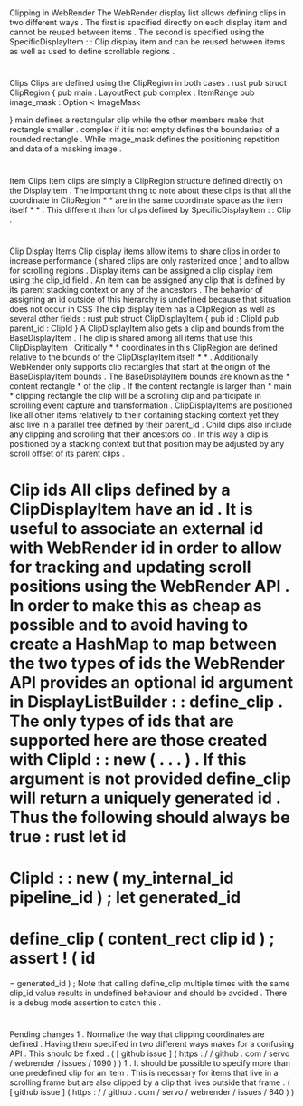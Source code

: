 #
Clipping
in
WebRender
The
WebRender
display
list
allows
defining
clips
in
two
different
ways
.
The
first
is
specified
directly
on
each
display
item
and
cannot
be
reused
between
items
.
The
second
is
specified
using
the
SpecificDisplayItem
:
:
Clip
display
item
and
can
be
reused
between
items
as
well
as
used
to
define
scrollable
regions
.
#
#
Clips
Clips
are
defined
using
the
ClipRegion
in
both
cases
.
rust
pub
struct
ClipRegion
{
pub
main
:
LayoutRect
pub
complex
:
ItemRange
pub
image_mask
:
Option
<
ImageMask
>
}
main
defines
a
rectangular
clip
while
the
other
members
make
that
rectangle
smaller
.
complex
if
it
is
not
empty
defines
the
boundaries
of
a
rounded
rectangle
.
While
image_mask
defines
the
positioning
repetition
and
data
of
a
masking
image
.
#
#
Item
Clips
Item
clips
are
simply
a
ClipRegion
structure
defined
directly
on
the
DisplayItem
.
The
important
thing
to
note
about
these
clips
is
that
all
the
coordinate
in
ClipRegion
*
*
are
in
the
same
coordinate
space
as
the
item
itself
*
*
.
This
different
than
for
clips
defined
by
SpecificDisplayItem
:
:
Clip
.
#
#
Clip
Display
Items
Clip
display
items
allow
items
to
share
clips
in
order
to
increase
performance
(
shared
clips
are
only
rasterized
once
)
and
to
allow
for
scrolling
regions
.
Display
items
can
be
assigned
a
clip
display
item
using
the
clip_id
field
.
An
item
can
be
assigned
any
clip
that
is
defined
by
its
parent
stacking
context
or
any
of
the
ancestors
.
The
behavior
of
assigning
an
id
outside
of
this
hierarchy
is
undefined
because
that
situation
does
not
occur
in
CSS
The
clip
display
item
has
a
ClipRegion
as
well
as
several
other
fields
:
rust
pub
struct
ClipDisplayItem
{
pub
id
:
ClipId
pub
parent_id
:
ClipId
}
A
ClipDisplayItem
also
gets
a
clip
and
bounds
from
the
BaseDisplayItem
.
The
clip
is
shared
among
all
items
that
use
this
ClipDisplayItem
.
Critically
*
*
coordinates
in
this
ClipRegion
are
defined
relative
to
the
bounds
of
the
ClipDisplayItem
itself
*
*
.
Additionally
WebRender
only
supports
clip
rectangles
that
start
at
the
origin
of
the
BaseDisplayItem
bounds
.
The
BaseDisplayItem
bounds
are
known
as
the
*
content
rectangle
*
of
the
clip
.
If
the
content
rectangle
is
larger
than
*
main
*
clipping
rectangle
the
clip
will
be
a
scrolling
clip
and
participate
in
scrolling
event
capture
and
transformation
.
ClipDisplayItems
are
positioned
like
all
other
items
relatively
to
their
containing
stacking
context
yet
they
also
live
in
a
parallel
tree
defined
by
their
parent_id
.
Child
clips
also
include
any
clipping
and
scrolling
that
their
ancestors
do
.
In
this
way
a
clip
is
positioned
by
a
stacking
context
but
that
position
may
be
adjusted
by
any
scroll
offset
of
its
parent
clips
.
#
#
Clip
ids
All
clips
defined
by
a
ClipDisplayItem
have
an
id
.
It
is
useful
to
associate
an
external
id
with
WebRender
id
in
order
to
allow
for
tracking
and
updating
scroll
positions
using
the
WebRender
API
.
In
order
to
make
this
as
cheap
as
possible
and
to
avoid
having
to
create
a
HashMap
to
map
between
the
two
types
of
ids
the
WebRender
API
provides
an
optional
id
argument
in
DisplayListBuilder
:
:
define_clip
.
The
only
types
of
ids
that
are
supported
here
are
those
created
with
ClipId
:
:
new
(
.
.
.
)
.
If
this
argument
is
not
provided
define_clip
will
return
a
uniquely
generated
id
.
Thus
the
following
should
always
be
true
:
rust
let
id
=
ClipId
:
:
new
(
my_internal_id
pipeline_id
)
;
let
generated_id
=
define_clip
(
content_rect
clip
id
)
;
assert
!
(
id
=
=
generated_id
)
;
Note
that
calling
define_clip
multiple
times
with
the
same
clip_id
value
results
in
undefined
behaviour
and
should
be
avoided
.
There
is
a
debug
mode
assertion
to
catch
this
.
#
#
Pending
changes
1
.
Normalize
the
way
that
clipping
coordinates
are
defined
.
Having
them
specified
in
two
different
ways
makes
for
a
confusing
API
.
This
should
be
fixed
.
(
[
github
issue
]
(
https
:
/
/
github
.
com
/
servo
/
webrender
/
issues
/
1090
)
)
1
.
It
should
be
possible
to
specify
more
than
one
predefined
clip
for
an
item
.
This
is
necessary
for
items
that
live
in
a
scrolling
frame
but
are
also
clipped
by
a
clip
that
lives
outside
that
frame
.
(
[
github
issue
]
(
https
:
/
/
github
.
com
/
servo
/
webrender
/
issues
/
840
)
)
